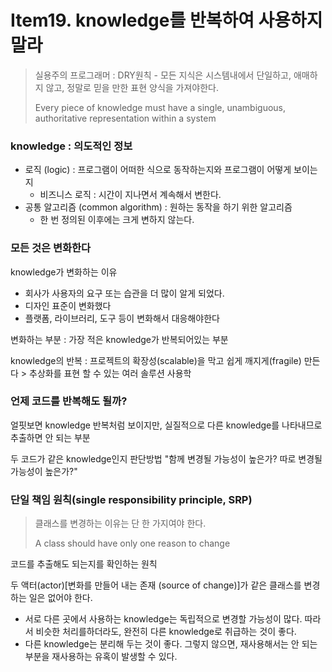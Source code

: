 # Item19. knowledge를 반복하여 사용하지 말라

> 실용주의 프로그래머 : DRY원칙 - 모든 지식은 시스템내에서 단일하고, 애매하지 않고, 정말로 믿을 만한 표현 양식을 가져야한다.
>
> Every piece of knowledge must have a single, unambiguous, authoritative representation within a system



### knowledge : 의도적인 정보

- 로직 (logic) : 프로그램이 어떠한 식으로 동작하는지와 프로그램이 어떻게 보이는지
  - 비즈니스 로직 : 시간이 지나면서 계속해서 변한다.
- 공통 알고리즘 (common algorithm) : 원하는 동작을 하기 위한 알고리즘
  - 한 번 정의된 이후에는 크게 변하지 않는다.



### 모든 것은 변화한다

knowledge가 변화하는 이유

- 회사가 사용자의 요구 또는 습관을 더 많이 알게 되었다.
- 디자인 표준이 변화했다
- 플랫폼, 라이브러리, 도구 등이 변화해서 대응해야한다

변화하는 부분 : 가장 적은 knowledge가 반복되어있는 부분

knowledge의 반복 : 프로젝트의 확장성(scalable)을 막고 쉽게 깨지게(fragile) 만든다 > 추상화를 표현 할 수 있는 여러 솔루션 사용학



### 언제 코드를 반복해도 될까?

얼핏보면 knowledge 반복처럼 보이지만, 실질적으로 다른 knowledge를 나타내므로 추출하면 안 되는 부분

두 코드가 같은 knowledge인지 판단방법 "함께 변경될 가능성이 높은가? 따로 변경될 가능성이 높은가?"



### 단일 책임 원칙(single responsibility principle, SRP)

>  클래스를 변경하는 이유는 단 한 가지여야 한다.
>
> A class should have only one reason to change

코드를 추출해도 되는지를 확인하는 원칙

두 액터(actor)[변화를 만들어 내는 존재 (source of change)]가 같은 클래스를 변경하는 일은 없어야 한다.

- 서로 다른 곳에서 사용하는 knowledge는 독립적으로 변경할 가능성이 많다. 따라서 비슷한 처리를하더라도, 완전히 다른 knowledge로 취급하는 것이 좋다.
- 다른 knowledge는 분리해 두는 것이 좋다. 그렇지 않으면, 재사용해서는 안 되는 부분을 재사용하는 유혹이 발생할 수 있다.

